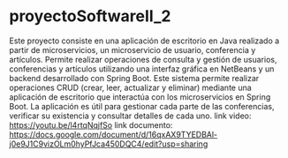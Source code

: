 # proyectoSoftwareII_2
Este proyecto consiste en una aplicación de escritorio en Java realizado a partir de microservicios, un microservicio de usuario, conferencia y artículos. Permite realizar operaciones de consulta y gestión de usuarios, conferencias y artículos utilizando una interfaz gráfica en NetBeans y un backend desarrollado con Spring Boot.
Este sistema permite realizar operaciones CRUD (crear, leer, actualizar y eliminar) mediante una aplicación de escritorio que interactúa con los microservicios en Spring Boot. La aplicación es útil para gestionar cada parte de las conferencias, verificar su existencia y consultar detalles de cada uno.
link video: https://youtu.be/l4rtqNqjfSo
link documento: https://docs.google.com/document/d/16qxAX9TYEDBAl-j0e9J1C9vizOLm0hyPfJca450DQC4/edit?usp=sharing
